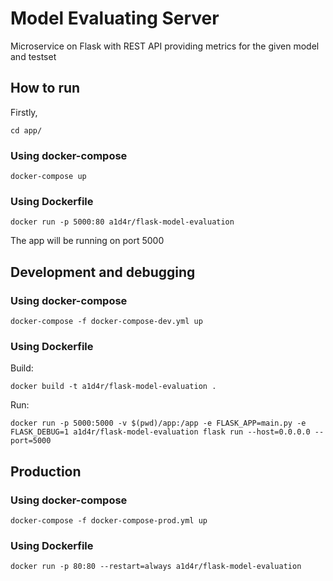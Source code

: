 # Model Evaluating Server
Microservice on Flask with REST API providing metrics for the given model and testset

## How to run
Firstly,
```
cd app/
```

### Using docker-compose
```
docker-compose up
```
### Using Dockerfile
```
docker run -p 5000:80 a1d4r/flask-model-evaluation
```
The app will be running on port 5000

## Development and debugging
### Using docker-compose
```
docker-compose -f docker-compose-dev.yml up
```
### Using Dockerfile
Build:
```
docker build -t a1d4r/flask-model-evaluation .
```
Run:
```
docker run -p 5000:5000 -v $(pwd)/app:/app -e FLASK_APP=main.py -e FLASK_DEBUG=1 a1d4r/flask-model-evaluation flask run --host=0.0.0.0 --port=5000
```

## Production
### Using docker-compose
```
docker-compose -f docker-compose-prod.yml up
```
### Using Dockerfile
```
docker run -p 80:80 --restart=always a1d4r/flask-model-evaluation 
```